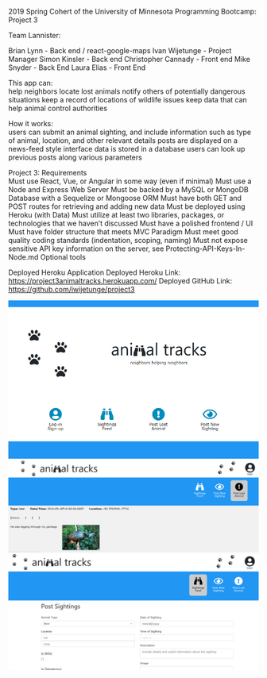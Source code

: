 2019 Spring Cohert of the University of Minnesota Programming Bootcamp: Project 3

Team Lannister:

Brian Lynn - Back end / react-google-maps
Ivan Wijetunge - Project Manager
Simon Kinsler - Back end
Christopher Cannady - Front end
Mike Snyder - Back End
Laura Elias - Front End

This app can:<br>
help neighbors locate lost animals
notify others of potentially dangerous situations 
keep a record of locations of wildlife issues
keep data that can help animal control authorities

How it works:<br>
users can submit an animal sighting, and include information such as type of animal, location, and other relevant details
posts are displayed on a news-feed style interface
data is stored in a database
users can look up previous posts along various parameters

Project 3: Requirements<br>
Must use React, Vue, or Angular in some way (even if minimal)
Must use a Node and Express Web Server
Must be backed by a MySQL or MongoDB Database with a Sequelize or Mongoose ORM
Must have both GET and POST routes for retrieving and adding new data
Must be deployed using Heroku (with Data)
Must utilize at least two libraries, packages, or technologies that we haven’t discussed
Must have a polished frontend / UI
Must have folder structure that meets MVC Paradigm
Must meet good quality coding standards (indentation, scoping, naming)
Must not expose sensitive API key information on the server, see Protecting-API-Keys-In-Node.md
Optional tools

Deployed Heroku Application
Deployed Heroku Link: https://project3animaltracks.herokuapp.com/
Deployed GitHub Link: https://github.com/iwijetunge/project3

![](docs/screenshots/at1.png)
![](docs/screenshots/at2.png)
![](docs/screenshots/at3.png)
